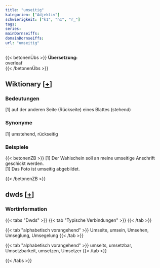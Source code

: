 ```yaml
---
title: "umseitig"
kategorien: ["Adjektiv"]
schwierigkeit: ["k1", "h1", "r_"]
tags:
series:
mainDornseiffs:
domainDornseiffs:
url: "umseitig"
---
```


{{< betonenÜbs >}}
**Übersetzung:**  
overleaf  
{{< /betonenÜbs >}}

## Wiktionary [[+](https://de.wiktionary.org/wiki/umseitig)]

### Bedeutungen
[1] auf der anderen Seite (Rückseite) eines Blattes (stehend)  

### Synonyme
[1] umstehend, rückseitig  

### Beispiele
{{< betonenZB >}}
[1] Der Wahlschein soll an meine umseitige Anschrift geschickt werden.  
[1] Das Foto ist umseitig abgebildet.  

{{< /betonenZB >}}


## dwds [[+](https://www.dwds.de/wb/umseitig)]

### Wortinformation
{{< tabs "Dwds" >}}
{{< tab "Typische Verbindungen" >}}
{{< /tab >}}

{{< tab "alphabetisch vorangehend" >}}
Umseite, umsein, Umsehen, Umseglung, Umsegelung
{{< /tab >}}

{{< tab "alphabetisch vorangehend" >}}
umseits, umsetzbar, Umsetzbarkeit, umsetzen, Umsetzer
{{< /tab >}}

{{< /tabs >}}

